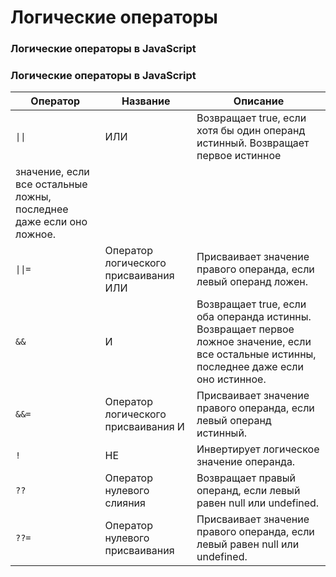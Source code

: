 # Логические операторы

### Логические операторы в JavaScript


### Логические операторы в JavaScript

| Оператор | Название                          | Описание                                      |
|----------|-----------------------------------|-----------------------------------------------|
|  `\|\|`  | ИЛИ                               | Возвращает true, если хотя бы один операнд истинный. Возвращает первое истинное  
                                               значение,  если все остальные ложны, последнее даже если оно ложное. |
| `\|\|=`    | Оператор логического присваивания ИЛИ | Присваивает значение правого операнда, если левый операнд ложен. |
| `&&`     | И                                 | Возвращает true, если оба операнда истинны. Возвращает первое ложное значение, если все остальные истинны, последнее даже если оно истинное. |
| `&&=`    | Оператор логического присваивания И | Присваивает значение правого операнда, если левый операнд истинный. |
| `!`      | НЕ                                | Инвертирует логическое значение операнда.    |
| `??`     | Оператор нулевого слияния        | Возвращает правый операнд, если левый равен null или undefined. |
| `??=`    | Оператор нулевого присваивания    | Присваивает значение правого операнда, если левый равен null или undefined. |

```js

```

